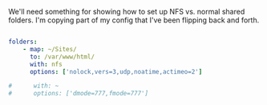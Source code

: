 We'll need something for showing how to set up NFS vs. normal shared folders. I'm copying part of my config that I've
been flipping back and forth.

``` yaml

folders:
    - map: ~/Sites/
      to: /var/www/html/
      with: nfs
      options: ['nolock,vers=3,udp,noatime,actimeo=2']

#      with: ~
#      options: ['dmode=777,fmode=777']
```